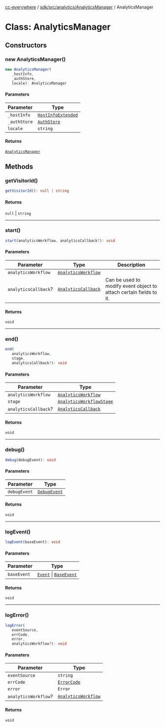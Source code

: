 [cc-everywhere](../../../../../index.md) / [sdk/src/analytics/AnalyticsManager](../index.md) / AnalyticsManager

# Class: AnalyticsManager

## Constructors

### new AnalyticsManager()

```ts
new AnalyticsManager(
   _hostInfo, 
   _authStore, 
   locale): AnalyticsManager
```

#### Parameters

| Parameter | Type |
| ------ | ------ |
| `_hostInfo` | [`HostInfoExtended`](../../../../../shared/src/types/HostInfo.types/type-aliases/HostInfoExtended.md) |
| `_authStore` | [`AuthStore`](../../../auth/AuthStore/classes/AuthStore.md) |
| `locale` | `string` |

#### Returns

[`AnalyticsManager`](AnalyticsManager.md)

## Methods

### getVisitorId()

```ts
getVisitorId(): null | string
```

#### Returns

`null` \| `string`

***

### start()

```ts
start(analyticsWorkflow, analyticsCallback?): void
```

#### Parameters

| Parameter | Type | Description |
| ------ | ------ | ------ |
| `analyticsWorkflow` | [`AnalyticsWorkflow`](../../AnalyticsManager.types/enumerations/AnalyticsWorkflow.md) |  |
| `analyticsCallback`? | [`AnalyticsCallback`](../../AnalyticsManager.types/type-aliases/AnalyticsCallback.md) | Can be used to modify event object to attach certain fields to it. |

#### Returns

`void`

***

### end()

```ts
end(
   analyticsWorkflow, 
   stage, 
   analyticsCallback?): void
```

#### Parameters

| Parameter | Type |
| ------ | ------ |
| `analyticsWorkflow` | [`AnalyticsWorkflow`](../../AnalyticsManager.types/enumerations/AnalyticsWorkflow.md) |
| `stage` | [`AnalyticsWorkflowStage`](../../AnalyticsManager.types/enumerations/AnalyticsWorkflowStage.md) |
| `analyticsCallback`? | [`AnalyticsCallback`](../../AnalyticsManager.types/type-aliases/AnalyticsCallback.md) |

#### Returns

`void`

***

### debug()

```ts
debug(debugEvent): void
```

#### Parameters

| Parameter | Type |
| ------ | ------ |
| `debugEvent` | [`DebugEvent`](../../../../../shared/src/analytics/Event.types/interfaces/DebugEvent.md) |

#### Returns

`void`

***

### logEvent()

```ts
logEvent(baseEvent): void
```

#### Parameters

| Parameter | Type |
| ------ | ------ |
| `baseEvent` | [`Event`](../../../../../shared/src/analytics/Event.types/interfaces/Event.md) \| [`BaseEvent`](../../../../../shared/src/analytics/Event.types/interfaces/BaseEvent.md) |

#### Returns

`void`

***

### logError()

```ts
logError(
   eventSource, 
   errCode, 
   error, 
   analyticsWorkflow?): void
```

#### Parameters

| Parameter | Type |
| ------ | ------ |
| `eventSource` | `string` |
| `errCode` | [`ErrorCode`](../../../error/ErrorCodes/type-aliases/ErrorCode.md) |
| `error` | `Error` |
| `analyticsWorkflow`? | [`AnalyticsWorkflow`](../../AnalyticsManager.types/enumerations/AnalyticsWorkflow.md) |

#### Returns

`void`

